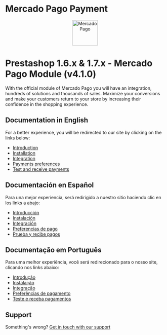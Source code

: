 # Mercado Pago Payment

<p align="center">
  <a href="https://www.mercadopago.com/">
    <img src="https://http2.mlstatic.com/ui/navigation/5.3.7/mercadopago/logo__large@2x.png" height="80" width="auto" alt="MercadoPago">
  </a>
</p>

# Prestashop 1.6.x & 1.7.x - Mercado Pago Module (v4.1.0)

With the official module of Mercado Pago you will have an integration, hundreds of solutions and thousands of sales. Maximize your conversions and make your customers return to your store by increasing their confidence in the shopping experience.

## Documentation in English

For a better experience, you will be redirected to our site by clicking on the links below:

* [Introduction](https://www.mercadopago.com/developers/en/plugins_sdks/plugins/prestashop/introduction/)
* [Installation](https://www.mercadopago.com/developers/en/plugins_sdks/plugins/prestashop/instalation/)
* [Integration](https://www.mercadopago.com/developers/en/plugins_sdks/plugins/prestashop/integration/)
* [Payments preferences](https://www.mercadopago.com/developers/en/plugins_sdks/plugins/prestashop/preferences/)
* [Test and receive payments](https://www.mercadopago.com/developers/en/plugins_sdks/plugins/prestashop/receive-payments/)

## Documentación en Español

Para una mejor experiencia, será redirigido a nuestro sitio haciendo clic en los links a abajo:

* [Introducción](https://www.mercadopago.com.ar/developers/es/plugins_sdks/plugins/prestashop/introduction/)
* [Instalación](https://www.mercadopago.com.ar/developers/es/plugins_sdks/plugins/prestashop/instalation/)
* [Integración](https://www.mercadopago.com.ar/developers/es/plugins_sdks/plugins/prestashop/integration/)
* [Preferencias de pago](https://www.mercadopago.com.ar/developers/es/plugins_sdks/plugins/prestashop/preferences/)
* [Prueba y recibe pagos](https://www.mercadopago.com.ar/developers/es/plugins_sdks/plugins/prestashop/receive-payments/)

## Documentação em Português

Para uma melhor experiência, você será redirecionado para o nosso site, clicando nos links abaixo:

* [Introdução](https://www.mercadopago.com.br/developers/pt/plugins_sdks/plugins/prestashop/introduction/)
* [Instalação](https://www.mercadopago.com.br/developers/pt/plugins_sdks/plugins/prestashop/instalation/)
* [Integração](https://www.mercadopago.com.br/developers/pt/plugins_sdks/plugins/prestashop/integration/)
* [Preferências de pagamento](https://www.mercadopago.com.br/developers/pt/plugins_sdks/plugins/prestashop/preferences/)
* [Teste e receba pagamentos](https://www.mercadopago.com.br/developers/pt/plugins_sdks/plugins/prestashop/receive-payments/)

## Support

Something's wrong? [Get in touch with our support](https://www.mercadopago.com.ar/developers/en/support)